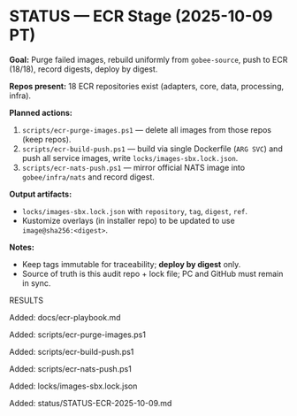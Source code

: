 # STATUS — ECR Stage (2025-10-09 PT)

**Goal:** Purge failed images, rebuild uniformly from `gobee-source`, push to ECR (18/18), record digests, deploy by digest.

**Repos present:** 18 ECR repositories exist (adapters, core, data, processing, infra).

**Planned actions:**
1. `scripts/ecr-purge-images.ps1` — delete all images from those repos (keep repos).
2. `scripts/ecr-build-push.ps1` — build via single Dockerfile (`ARG SVC`) and push all service images, write `locks/images-sbx.lock.json`.
3. `scripts/ecr-nats-push.ps1` — mirror official NATS image into `gobee/infra/nats` and record digest.

**Output artifacts:**
- `locks/images-sbx.lock.json` with `repository`, `tag`, `digest`, `ref`.
- Kustomize overlays (in installer repo) to be updated to use `image@sha256:<digest>`.

**Notes:**
- Keep tags immutable for traceability; **deploy by digest** only.
- Source of truth is this audit repo + lock file; PC and GitHub must remain in sync.

RESULTS

Added: docs/ecr-playbook.md

Added: scripts/ecr-purge-images.ps1

Added: scripts/ecr-build-push.ps1

Added: scripts/ecr-nats-push.ps1

Added: locks/images-sbx.lock.json

Added: status/STATUS-ECR-2025-10-09.md
